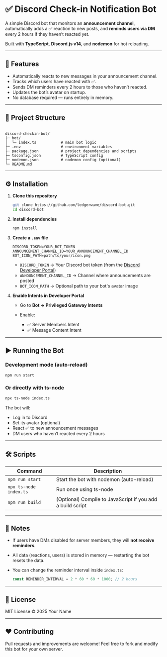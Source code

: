 # ✅ Discord Check-in Notification Bot

A simple Discord bot that monitors an **announcement channel**, automatically adds a ✅ reaction to new posts, and **reminds users via DM** every 2 hours if they haven’t reacted yet.

Built with **TypeScript**, **Discord.js v14**, and **nodemon** for hot reloading.

---

## 🚀 Features

- Automatically reacts to new messages in your announcement channel.
- Tracks which users have reacted with ✅.
- Sends DM reminders every 2 hours to those who haven’t reacted.
- Updates the bot’s avatar on startup.
- No database required — runs entirely in memory.

---

## 📂 Project Structure

```

discord-checkin-bot/
├─ bot/
│  └─ index.ts           # main bot logic
├─ .env                  # environment variables
├─ package.json          # project dependencies and scripts
├─ tsconfig.json         # TypeScript config
├─ nodemon.json          # nodemon config (optional)
└─ README.md

````

---

## ⚙️ Installation

1. **Clone this repository**

   ```bash
   git clone https://github.com/ledgerwave/discord-bot.git
   cd discord-bot
    ```

2. **Install dependencies**

   ```bash
   npm install
   ```

3. **Create a `.env` file**

   ```env
   DISCORD_TOKEN=YOUR_BOT_TOKEN
   ANNOUNCEMENT_CHANNEL_ID=YOUR_ANNOUNCEMENT_CHANNEL_ID
   BOT_ICON_PATH=path/to/your/icon.png
   ```

   * `DISCORD_TOKEN` → Your Discord bot token (from the [Discord Developer Portal](https://discord.com/developers/applications))
   * `ANNOUNCEMENT_CHANNEL_ID` → Channel where announcements are posted
   * `BOT_ICON_PATH` → Optional path to your bot's avatar image

4. **Enable Intents in Developer Portal**

   * Go to **Bot → Privileged Gateway Intents**
   * Enable:

     * ✅ Server Members Intent
     * ✅ Message Content Intent

---

## ▶️ Running the Bot

### Development mode (auto-reload)

```bash
npm run start
```

### Or directly with ts-node

```bash
npx ts-node index.ts
```

The bot will:

* Log in to Discord
* Set its avatar (optional)
* React ✅ to new announcement messages
* DM users who haven’t reacted every 2 hours

---

## 🛠️ Scripts

| Command                | Description                                                |
| ---------------------- | ---------------------------------------------------------- |
| `npm run start`        | Start the bot with nodemon (auto-reload)                   |
| `npx ts-node index.ts` | Run once using ts-node                                     |
| `npm run build`        | (Optional) Compile to JavaScript if you add a build script |

---

## 🧠 Notes

* If users have DMs disabled for server members, they will **not receive reminders**.
* All data (reactions, users) is stored in memory — restarting the bot resets the data.
* You can change the reminder interval inside `index.ts`:

  ```ts
  const REMINDER_INTERVAL = 2 * 60 * 60 * 1000; // 2 hours
  ```

---

## 🪪 License

MIT License © 2025 Your Name

---

## ❤️ Contributing

Pull requests and improvements are welcome!
Feel free to fork and modify this bot for your own server.
